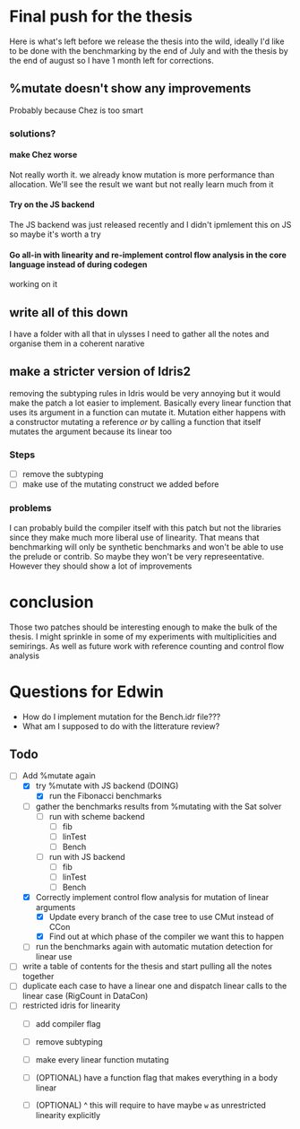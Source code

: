 # Final push for the thesis

Here is what's left before we release the thesis into the wild, ideally I'd like to be done with the benchmarking by the end of July and with the thesis by the
end of august so I have 1 month left for corrections.

## %mutate doesn't show any improvements

Probably because Chez is too smart

### solutions?

#### make Chez worse

Not really worth it. we already know mutation is more performance than allocation. We'll see the result we want but not really learn much from it

#### Try on the JS backend

The JS backend was just released recently and I didn't ipmlement this on JS so maybe it's worth a try

#### Go all-in with linearity and re-implement control flow analysis in the core language instead of during codegen

working on it

## write all of this down

I have a folder with all that in ulysses I need to gather all the notes and organise them in a coherent narative

## make a stricter version of Idris2

removing the subtyping rules in Idris would be very annoying but it would make the patch a lot easier to implement. Basically every linear function that uses its argument in a function
can mutate it. Mutation either happens with a constructor mutating a reference _or_ by calling a function that itself mutates the argument because its linear too

### Steps

- [ ] remove the subtyping
- [ ] make use of the mutating construct we added before

### problems

I can probably build the compiler itself with this patch but not the libraries since they make much more liberal use of linearity.
That means that benchmarking will only be synthetic benchmarks and won't be able to use the prelude or contrib. So maybe they won't
be very represeentative. However they should show a lot of improvements

# conclusion

Those two patches should be interesting enough to make the bulk of the thesis. I might sprinkle in some of my experiments with multiplicities and semirings. 
As well as future work with reference counting and control flow analysis

# Questions for Edwin

- How do I implement mutation for the Bench.idr file???
- What am I supposed to do with the litterature review?

## Todo

- [ ] Add %mutate again
  - [x] try %mutate with JS backend (DOING)
    - [x] run the Fibonacci benchmarks
  - [ ] gather the benchmarks results from %mutating with the Sat solver
    - [ ] run with scheme backend
      - [ ] fib
      - [ ] linTest
      - [ ] Bench
    - [ ] run with JS backend
      - [ ] fib
      - [ ] linTest
      - [ ] Bench
  - [x] Correctly implement control flow analysis for mutation of linear arguments 
    - [x] Update every branch of the case tree to use CMut instead of CCon
    - [x] Find out at which phase of the compiler we want this to happen
  - [ ] run the benchmarks again with automatic mutation detection for linear use
- [ ] write a table of contents for the thesis and start pulling all the notes together
- [ ] duplicate each case to have a linear one and dispatch linear calls to the linear case (RigCount in DataCon)
- [ ] restricted idris for linearity
  - [ ] add compiler flag
  - [ ] remove subtyping
  - [ ] make every linear function mutating
  - [ ] (OPTIONAL) have a function flag that makes everything in a body linear
  - [ ] (OPTIONAL) ^ this will require to have maybe `w` as unrestricted linearity explicitly
  
